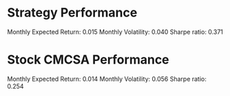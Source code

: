 # Strategy Performance
Monthly Expected Return: 0.015
Monthly Volatility: 0.040
Sharpe ratio: 0.371
# Stock CMCSA Performance
Monthly Expected Return: 0.014
Monthly Volatility: 0.056
Sharpe ratio: 0.254
